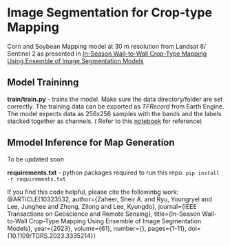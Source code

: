 # Image Segmentation for Crop-type Mapping


Corn and Soybean Mapping model at 30 m resolution from Landsat 8/ Sentinel 2 as presented in [In-Season Wall-to-Wall Crop-Type Mapping Using Ensemble of Image Segmentation Models](https://ieeexplore.ieee.org/document/10323532)

## Model Traininng
**train/train.py** -  trains the model. Make sure the data directory/folder are set correctly. The training data can be exported as _TFRecord_ from Earth Engine. The model expects data as 256x256 samples with the bands and the labels stacked together as channels. ( Refer to this [notebook](https://github.com/safgen/CroplandMappingCDL/blob/main/DataPrep.ipynb) for reference)

## Mmodel Inference for Map Generation
To be updated soon

**requirements.txt** - python packages required to run this repo.
`pip install -r requirements.txt`

If you find this code helpful, please cite the followinbg work:
@ARTICLE{10323532,
  author={Zaheer, Sheir A. and Ryu, Youngryel and Lee, Junghee and Zhong, Zilong and Lee, Kyungdo},
  journal={IEEE Transactions on Geoscience and Remote Sensing}, 
  title={In-Season Wall-to-Wall Crop-Type Mapping Using Ensemble of Image Segmentation Models}, 
  year={2023},
  volume={61},
  number={},
  pages={1-11},
  doi={10.1109/TGRS.2023.3335214}}
